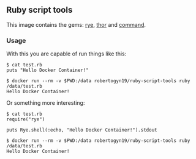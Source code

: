 ## Ruby script tools

This image contains the gems: [rye](https://github.com/delano/rye), [thor](https://github.com/erikhuda/thor) and [command](https://github.com/tj/commander).

### Usage

With this you are capable of run things like this:

``` shell
$ cat test.rb
puts "Hello Docker Container!"

$ docker run --rm -v $PWD:/data robertogyn19/ruby-script-tools ruby /data/test.rb
Hello Docker Container!
```

Or something more interesting:

``` shell
$ cat test.rb
require("rye")

puts Rye.shell(:echo, "Hello Docker Container!").stdout

$ docker run --rm -v $PWD:/data robertogyn19/ruby-script-tools ruby /data/test.rb
Hello Docker Container!
```